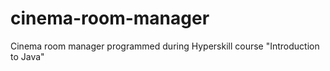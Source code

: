 # cinema-room-manager
Cinema room manager programmed during Hyperskill course "Introduction to Java"
